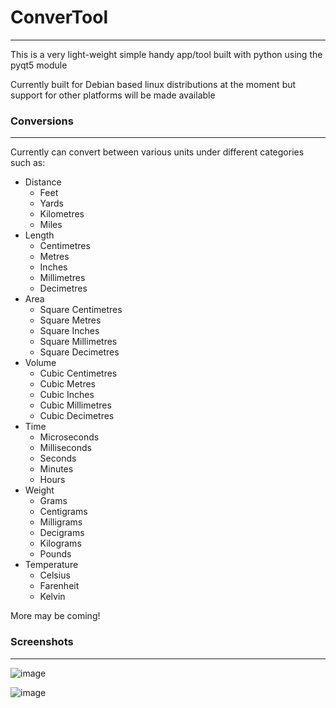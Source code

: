 # ConverTool
---
This is a very light-weight simple handy app/tool built with python using the pyqt5 module

Currently built for Debian based linux distributions at the moment but support for other platforms will be made available

### Conversions
---
Currently can convert between various units under different categories such as:

- Distance
  - Feet
  - Yards
  - Kilometres
  - Miles
- Length
  - Centimetres
  - Metres
  - Inches
  - Millimetres
  - Decimetres
- Area
  - Square Centimetres
  - Square Metres
  - Square Inches
  - Square Millimetres
  - Square Decimetres
- Volume
  - Cubic Centimetres
  - Cubic Metres
  - Cubic Inches
  - Cubic Millimetres
  - Cubic Decimetres
- Time
  - Microseconds
  - Milliseconds
  - Seconds
  - Minutes
  - Hours
- Weight
  - Grams
  - Centigrams
  - Milligrams
  - Decigrams
  - Kilograms
  - Pounds
- Temperature
  - Celsius
  - Farenheit
  - Kelvin

More may be coming!

### Screenshots
---
![image](https://user-images.githubusercontent.com/68037779/224149023-fdd8038f-bb5a-4926-ae8d-a15e53bd4f64.png)

![image](https://user-images.githubusercontent.com/68037779/224149242-5e73b516-1f77-4afc-b99b-f52a47fedbf9.png)
